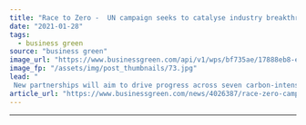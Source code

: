 ```yaml
---
title: "Race to Zero -  UN campaign seeks to catalyse industry breakthroughs in pursuit of net zero emissions"
date: "2021-01-28"
tags: 
  - business green
source: "business green"
image_url: "https://www.businessgreen.com/api/v1/wps/bf735ae/17888eb8-ec34-407b-a890-c0c54a609e60/5/Steel-Germany-185x114.jpg"
image_fp: "/assets/img/post_thumbnails/73.jpg"
lead: "
 New partnerships will aim to drive progress across seven carbon-intensive industries, including shipping, aviation, and steel ..."
article_url: "https://www.businessgreen.com/news/4026387/race-zero-campaign-seeks-catalyse-industry-breakthroughs-pursuit-net-zero-emissions"
---
```


---
